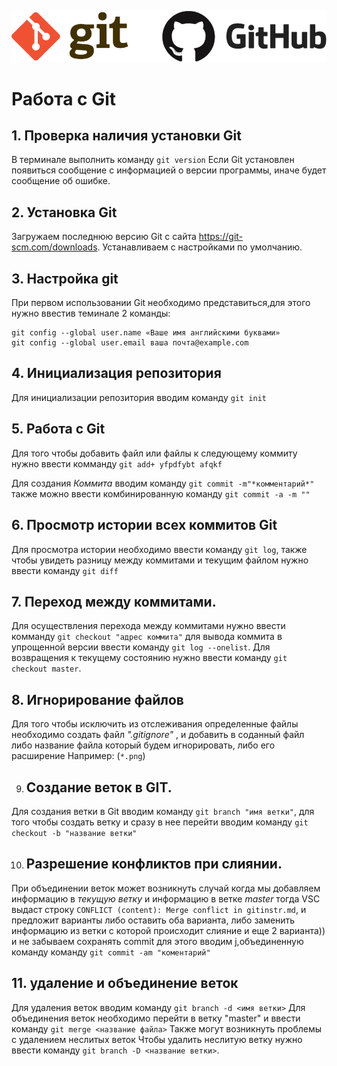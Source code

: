 ![logo](logo.png)

#  Работа с Git

## 1. Проверка наличия установки Git
В терминале выполнить команду `git version`
Если Git установлен появиться сообщение с информацией о версии программы, иначе будет сообщение об ошибке.

## 2. Установка Git
Загружаем последнюю версию Git с сайта https://git-scm.com/downloads. Устанавливаем с настройками по умолчанию.

## 3.  Настройка git
 При первом использовании Git необходимо представиться,для этого нужно ввестив теминале 2 команды: 
```
git config --global user.name «Ваше имя английскими буквами»
git config --global user.email ваша почта@example.com
```
## 4. Инициализация репозитория
Для инициализации репозитория вводим команду `git init`

## 5. Работа с Git

Для того чтобы добавить файл или файлы к следующему коммиту нужно ввести комманду `git add+ yfpdfybt afqkf`

Для создания *Коммита* вводим команду  `git commit -m"*комментарий*"` также можно ввести комбинированную команду `git commit -a -m ""`

## 6. Просмотр истории всех коммитов Git 

Для просмотра истории необходимо ввести команду `git log`, также чтобы увидеть разницу между коммитами и текущим файлом нужно ввести команду `git diff`

## 7. Переход между коммитами.
Для осуществления перехода между коммитами нужно ввести комманду `git checkout "адрес коммита"` для вывода коммита в упрощенной версии ввести команду `git log --onelist`. Для возвращения к текущему состоянию нужно ввести команду `git checkout master`.

## 8. Игнорирование файлов
Для того чтобы исключить из отслеживания определенные файлы необходимо создать файл *".gitignore"* , и добавить в соданный файл либо название файла который будем игнорировать, либо его расширение Например:  (`*.png`)

9. ## Создание веток в GIT.

Для создания ветки в Git вводим команду `git branch "имя ветки"`, для того чтобы создать ветку и сразу в нее перейти вводим команду `git checkout -b "название ветки" `



10. ## Разрешение конфликтов при слиянии. 

При объединении веток может возникнуть случай когда мы добавляем информацию в *текущую ветку* и информацию в ветке *master* тогда VSC выдаст строку `CONFLICT (content): Merge conflict in gitinstr.md`, и предложит варианты либо оставить оба варианта, либо заменить информацию из ветки с которой происходит слияние и еще 2 варианта)) и не забываем сохранять  commit для этого вводим j,объединенную команду  команду `git commit -am "коментарий"`

## 11.  удаление и объединение веток
Для удаления веток вводим команду 
``` git branch -d <имя ветки> ```
Для объединения веток необходимо перейти в ветку "master" и ввести команду `git merge <название файла>`
Также могут возникнуть проблемы с удалением неслитых веток
Чтобы удалить неслитую ветку нужно ввести команду `git branch -D <название ветки>`.
